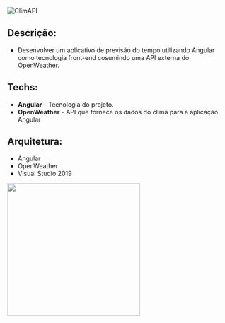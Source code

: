 ![ClimAPI](https://user-images.githubusercontent.com/6175226/107109038-a9605300-681b-11eb-850b-9b5179092c9f.gif)

## Descrição:

- Desenvolver um aplicativo de previsão do tempo utilizando Angular como tecnologia front-end cosumindo uma API externa do OpenWeather.

## Techs:

- **Angular** - Tecnologia do projeto. 
- **OpenWeather** - API que fornece os dados do clima para a aplicação Angular

## Arquitetura:

- Angular
- OpenWeather
- Visual Studio 2019

<a href="https://openweathermap.org/">
<img width="300" href="https://openweathermap.org" src="https://user-images.githubusercontent.com/6175226/107109160-7f5b6080-681c-11eb-8704-fb7a53535432.png">
</a>
